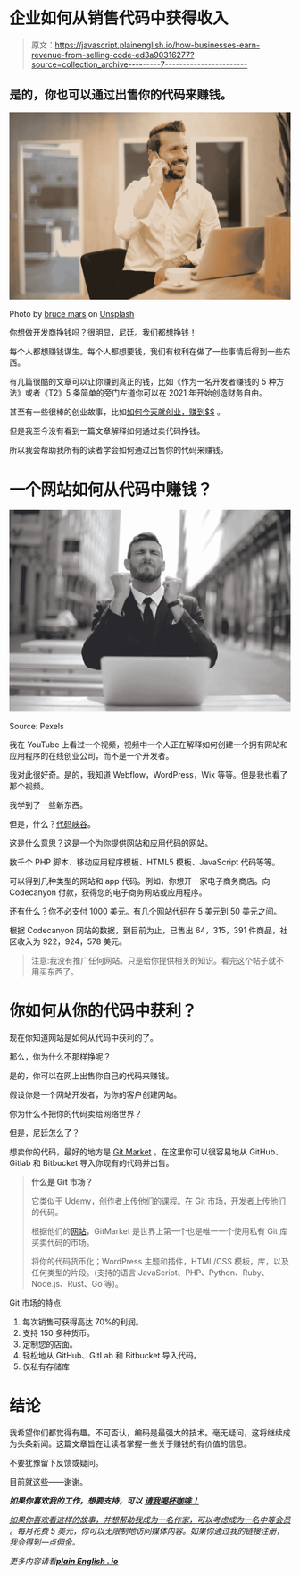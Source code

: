 # 企业如何从销售代码中获得收入

> 原文：<https://javascript.plainenglish.io/how-businesses-earn-revenue-from-selling-code-ed3a90316277?source=collection_archive---------7----------------------->

## 是的，你也可以通过出售你的代码来赚钱。

![](img/043d602935fd3733e341bb3a24b538aa.png)

Photo by [bruce mars](https://unsplash.com/@brucemars?utm_source=medium&utm_medium=referral) on [Unsplash](https://unsplash.com?utm_source=medium&utm_medium=referral)

你想做开发商挣钱吗？很明显，尼廷。我们都想挣钱！

每个人都想赚钱谋生。每个人都想要钱，我们有权利在做了一些事情后得到一些东西。

有几篇很酷的文章可以让你赚到真正的钱，比如《作为一名开发者赚钱的 5 种方法》或者《T2》5 条简单的旁门左道你可以在 2021 年开始创造财务自由。

甚至有一些很棒的创业故事，比如[如何今天就创业，赚到$$](https://medium.com/code-blog/how-to-start-your-business-today-and-earn-b52bd1d94ceb) 。

但是我至今没有看到一篇文章解释如何通过卖代码挣钱。

所以我会帮助我所有的读者学会如何通过出售你的代码来赚钱。

# 一个网站如何从代码中赚钱？

![](img/6c8d21b17b6109add8f4a4b75b45380f.png)

Source: Pexels

我在 YouTube 上看过一个视频，视频中一个人正在解释如何创建一个拥有网站和应用程序的在线创业公司，而不是一个开发者。

我对此很好奇。是的，我知道 Webflow，WordPress，Wix 等等。但是我也看了那个视频。

我学到了一些新东西。

但是，什么？[代码峡谷](https://codecanyon.net/)。

这是什么意思？这是一个为你提供网站和应用代码的网站。

数千个 PHP 脚本、移动应用程序模板、HTML5 模板、JavaScript 代码等等。

可以得到几种类型的网站和 app 代码。例如，你想开一家电子商务商店。向 Codecanyon 付款，获得您的电子商务网站或应用程序。

还有什么？你不必支付 1000 美元。有几个网站代码在 5 美元到 50 美元之间。

根据 Codecanyon 网站的数据，到目前为止，已售出 64，315，391 件商品，社区收入为 922，924，578 美元。

> 注意:我没有推广任何网站。只是给你提供相关的知识。看完这个帖子就不用买东西了。

# 你如何从你的代码中获利？

现在你知道网站是如何从代码中获利的了。

那么，你为什么不那样挣呢？

是的，你可以在网上出售你自己的代码来赚钱。

假设你是一个网站开发者，为你的客户创建网站。

你为什么不把你的代码卖给网络世界？

但是，尼廷怎么了？

想卖你的代码，最好的地方是 [Git Market](https://git.market/) 。在这里你可以很容易地从 GitHub、Gitlab 和 Bitbucket 导入你现有的代码并出售。

> **什么是 Git 市场？**
> 
> 它类似于 Udemy，创作者上传他们的课程。在 Git 市场，开发者上传他们的代码。
> 
> 根据他们的[网站](https://git.market/)，GitMarket 是世界上第一个也是唯一一个使用私有 Git 库买卖代码的市场。
> 
> 将你的代码货币化；WordPress 主题和插件，HTML/CSS 模板，库，以及任何类型的片段。(支持的语言:JavaScript、PHP、Python、Ruby、Node.js、Rust、Go 等)。

Git 市场的特点:

1.  每次销售可获得高达 70%的利润。
2.  支持 150 多种货币。
3.  定制您的店面。
4.  轻松地从 GitHub、GitLab 和 Bitbucket 导入代码。
5.  仅私有存储库

# 结论

我希望你们都觉得有趣。不可否认，编码是最强大的技术。毫无疑问，这将继续成为头条新闻。这篇文章旨在让读者掌握一些关于赚钱的有价值的信息。

不要犹豫留下反馈或疑问。

目前就这些——谢谢。

***如果你喜欢我的工作，想要支持，可以*** [***请我喝杯咖啡！***](https://www.buymeacoffee.com/nitinfab)

[*如果你喜欢看这样的故事，并想帮助我成为一名作家，可以考虑成为一名中等会员*](https://nitinfab.medium.com/membership) *。每月花费 5 美元，你可以无限制地访问媒体内容。如果你通过我的链接注册，我会得到一点佣金。*

*更多内容请看*[***plain English . io***](https://plainenglish.io/)